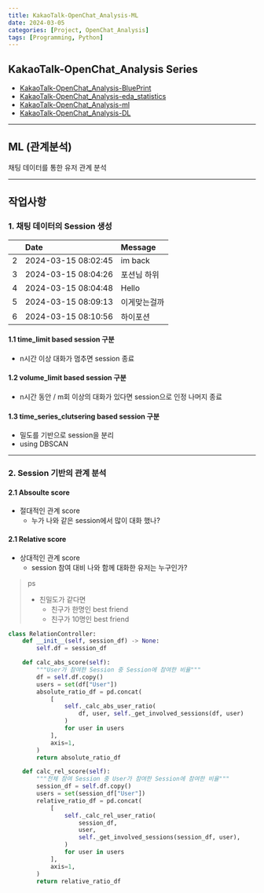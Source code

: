 ```yaml
---
title: KakaoTalk-OpenChat_Analysis-ML
date: 2024-03-05
categories: [Project, OpenChat_Analysis]
tags: [Programming, Python]
---
```


## KakaoTalk-OpenChat_Analysis Series

- [KakaoTalk-OpenChat_Analysis-BluePrint](/posts/open_chat_analysis-blueprint/)
- [KakaoTalk-OpenChat_Analysis-eda_statistics](/posts/open_chat_analysis-eda_statistics/)
- [KakaoTalk-OpenChat_Analysis-ml](/posts/open_chat_analysis-ml/)
- [KakaoTalk-OpenChat_Analysis-DL](/posts/open_chat_analysis-dl/)

---

## ML (관계분석)

채팅 데이터를 통한 유저 관계 분석

---

## 작업사항

### 1. 채팅 데이터의 Session 생성

|    | Date                | Message      |
|---:|:--------------------|:-------------|
|  2 | 2024-03-15 08:02:45 | im back      |
|  3 | 2024-03-15 08:04:26 | 포션님 하위  |
|  4 | 2024-03-15 08:04:48 | Hello        |
|  5 | 2024-03-15 08:09:13 | 이게맞는걸까 |
|  6 | 2024-03-15 08:10:56 | 하이포션     |

#### 1.1 time_limit based session 구분

- n시간 이상 대화가 멈추면 session 종료

#### 1.2 volume_limit based session 구분

- n시간 동안 / m회 이상의 대화가 있다면 session으로 인정 나머지 종료

#### 1.3 time_series_clutsering based session 구분

- 밀도를 기반으로 session을 분리
- using DBSCAN

---

### 2. Session 기반의 관계 분석

#### 2.1 Absoulte score

- 절대적인 관계 score
  - 누가 나와 같은 session에서 많이 대화 했나?

#### 2.1 Relative score

- 상대적인 관계 score
  - session 참여 대비 나와 함께 대화한 유저는 누구인가?

> ps
>
> - 친밀도가 같다면
>   - 친구가 한명인 best friend
>   - 친구가 10명인 best friend

```py
class RelationController:
    def __init__(self, session_df) -> None:
        self.df = session_df

    def calc_abs_score(self):
        """User가 참여한 Session 중 Session에 참여한 비율"""
        df = self.df.copy()
        users = set(df["User"])
        absolute_ratio_df = pd.concat(
            [
                self._calc_abs_user_ratio(
                    df, user, self._get_involved_sessions(df, user)
                )
                for user in users
            ],
            axis=1,
        )
        return absolute_ratio_df

    def calc_rel_score(self):
        """전체 참여 Session 중 User가 참여한 Session에 참여한 비율"""
        session_df = self.df.copy()
        users = set(session_df["User"])
        relative_ratio_df = pd.concat(
            [
                self._calc_rel_user_ratio(
                    session_df,
                    user,
                    self._get_involved_sessions(session_df, user),
                )
                for user in users
            ],
            axis=1,
        )
        return relative_ratio_df
```
